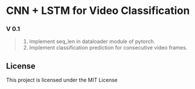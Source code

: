 # CNN + LSTM for Video Classification
### V 0.1 

> 1. Implement seq_len in dataloader module of pytorch.
> 2. Implement classification prediction for consecutive  video frames.

## License
This project is licensed under the MIT License 

